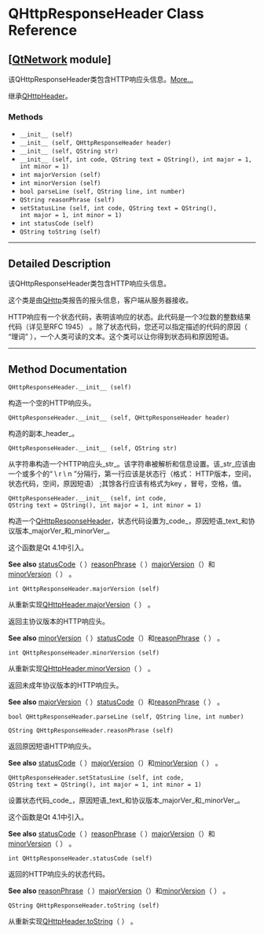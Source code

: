 # QHttpResponseHeader Class Reference

## [[QtNetwork](index.htm) module]

该QHttpResponseHeader类包含HTTP响应头信息。[More...](#details)

继承[QHttpHeader](qhttpheader.html)。

### Methods

*   `__init__ (self)`
*   `__init__ (self, QHttpResponseHeader header)`
*   `__init__ (self, QString str)`
*   `__init__ (self, int code, QString text = QString(), int major = 1, int minor = 1)`
*   `int majorVersion (self)`
*   `int minorVersion (self)`
*   `bool parseLine (self, QString line, int number)`
*   `QString reasonPhrase (self)`
*   `setStatusLine (self, int code, QString text = QString(), int major = 1, int minor = 1)`
*   `int statusCode (self)`
*   `QString toString (self)`

* * *

## Detailed Description

该QHttpResponseHeader类包含HTTP响应头信息。

这个类是由[QHttp](qhttp.html)类报告的报头信息，客户端从服务器接收。

HTTP响应有一个状态代码，表明该响应的状态。此代码是一个3位数的整数结果代码（详见至RFC 1945） 。除了状态代码，您还可以指定描述的代码的原因（ “理词” ），一个人类可读的文本。这个类可以让你得到状态码和原因短语。

* * *

## Method Documentation

```
QHttpResponseHeader.__init__ (self)
```

构造一个空的HTTP响应头。

```
QHttpResponseHeader.__init__ (self, QHttpResponseHeader header)
```

构造的副本_header_。

```
QHttpResponseHeader.__init__ (self, QString str)
```

从字符串构造一个HTTP响应头_str_。该字符串被解析和信息设置。该_str_应该由一个或多个的“ \ r \ n ”分隔行，第一行应该是状态行（格式： HTTP版本，空间，状态代码，空间，原因短语） ;其馀各行应该有格式为key ，冒号，空格，值。

```
QHttpResponseHeader.__init__ (self, int code, QString text = QString(), int major = 1, int minor = 1)
```

构造一个[QHttpResponseHeader](qhttpresponseheader.html)，状态代码设置为_code_，原因短语_text_和协议版本_majorVer_和_minorVer_。

这个函数是Qt 4.1中引入。

**See also** [statusCode](qhttpresponseheader.html#statusCode)（ ）[reasonPhrase](qhttpresponseheader.html#reasonPhrase)（ ）[majorVersion](qhttpresponseheader.html#majorVersion)（）和[minorVersion](qhttpresponseheader.html#minorVersion)（ ） 。

```
int QHttpResponseHeader.majorVersion (self)
```

从重新实现[QHttpHeader.majorVersion](qhttpheader.html#majorVersion)（ ） 。

返回主协议版本的HTTP响应头。

**See also** [minorVersion](qhttpresponseheader.html#minorVersion)（ ）[statusCode](qhttpresponseheader.html#statusCode)（）和[reasonPhrase](qhttpresponseheader.html#reasonPhrase)（ ） 。

```
int QHttpResponseHeader.minorVersion (self)
```

从重新实现[QHttpHeader.minorVersion](qhttpheader.html#minorVersion)（ ） 。

返回未成年协议版本的HTTP响应头。

**See also** [majorVersion](qhttpresponseheader.html#majorVersion)（ ）[statusCode](qhttpresponseheader.html#statusCode)（）和[reasonPhrase](qhttpresponseheader.html#reasonPhrase)（ ） 。

```
bool QHttpResponseHeader.parseLine (self, QString line, int number)
```

```
QString QHttpResponseHeader.reasonPhrase (self)
```

返回原因短语HTTP响应头。

**See also** [statusCode](qhttpresponseheader.html#statusCode)（ ）[majorVersion](qhttpresponseheader.html#majorVersion)（）和[minorVersion](qhttpresponseheader.html#minorVersion)（ ） 。

```
QHttpResponseHeader.setStatusLine (self, int code, QString text = QString(), int major = 1, int minor = 1)
```

设置状态代码_code_，原因短语_text_和协议版本_majorVer_和_minorVer_。

这个函数是Qt 4.1中引入。

**See also** [statusCode](qhttpresponseheader.html#statusCode)（ ）[reasonPhrase](qhttpresponseheader.html#reasonPhrase)（ ）[majorVersion](qhttpresponseheader.html#majorVersion)（）和[minorVersion](qhttpresponseheader.html#minorVersion)（ ） 。

```
int QHttpResponseHeader.statusCode (self)
```

返回的HTTP响应头的状态代码。

**See also** [reasonPhrase](qhttpresponseheader.html#reasonPhrase)（ ）[majorVersion](qhttpresponseheader.html#majorVersion)（）和[minorVersion](qhttpresponseheader.html#minorVersion)（ ） 。

```
QString QHttpResponseHeader.toString (self)
```

从重新实现[QHttpHeader.toString](qhttpheader.html#toString)（ ） 。
